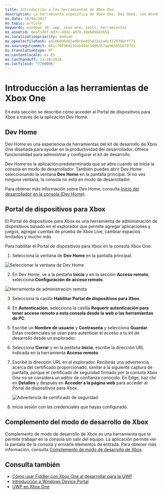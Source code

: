 ```yaml
---
title: Introducción a las herramientas de Xbox One
description: La herramienta específica de Xbox One, Dev Home, con Windows Device Portal.
ms.date: 10/04/2017
ms.topic: article
keywords: windows 10, uwp, xbox one, tools, herramientas
ms.assetid: 6eaf376f-0d7c-49de-ad78-38e689b43658
ms.localizationpriority: medium
ms.openlocfilehash: ed106095d83ed0c6e055d22a1a0cf229380cff71
ms.sourcegitcommit: 681c70f964210ab49ac5d06357ae96505bb78741
ms.translationtype: MT
ms.contentlocale: es-ES
ms.lasthandoff: 11/26/2018
ms.locfileid: "7709096"
---
```

# <a name="introduction-to-xbox-one-tools"></a>Introducción a las herramientas de Xbox One

En esta sección se describe cómo acceder al Portal de dispositivos para Xbox a través de la aplicación Dev Home.

## <a name="dev-home"></a>Dev Home

Dev Home es una experiencia de herramientas del kit de desarrollo de Xbox One diseñada para ayudar en la productividad del desarrollador. Ofrece funcionalidad para administrar y configurar el kit de desarrollo.

Dev Home es la aplicación predeterminada que se abre cuando se inicia la consola en modo de desarrollador. También puedes abrir Dev Home seleccionando la ventana **Dev Home** en la pantalla principal. Si no ves ninguna ventana, la consola no está en modo de desarrollador.

Para obtener más información sobre Dev Home, consulta [Inicio del desarrollador en la consola (Dev Home)](dev-home.md).

## <a name="xbox-device-portal"></a>Portal de dispositivos para Xbox
El Portal de dispositivos para Xbox es una herramienta de administración de dispositivos basado en el explorador que permite agregar aplicaciones y juegos, agregar cuentas de prueba de Xbox Live, cambiar espacios limitados y mucho más.

Para habilitar el Portal de dispositivos para Xbox en la consola Xbox One:

1. Selecciona la ventana de **Dev Home** en la pantalla principal.

  ![Seleccionar la ventana de Dev Home](images/introduction-to-xbox-one-tools-1.png)

2. En Dev Home, ve a la pestaña **Inicio** y en la sección **Acceso remoto**, selecciona **Configuración de acceso remoto**.

  ![Herramienta de administración remota](images/introduction-to-xbox-one-tools-2.png)

3. Selecciona la casilla **Habilitar Portal de dispositivos para Xbox**.

4. En **Autenticación**, selecciona la casilla **Requerir autenticación para tener acceso remoto a esta consola desde la web o las herramientas de PC**.

5. Escribe un **Nombre de usuario** y __Contraseña__ y selecciona **Guardar**. Estas credenciales se usan para autenticar el acceso a tu kit de desarrollo desde un explorador.

6. Selecciona **Cerrar** y en la pestaña **Inicio**, escribe la dirección URL indicada en la herramienta **Acceso remoto**.

7. Escribe la dirección URL en el explorador. Recibirás una advertencia acerca del certificado proporcionado, similar a la siguiente captura de pantalla, porque el certificado de seguridad firmado por la consola Xbox One no se considera un editor de confianza conocido. En Edge, haz clic en **Detalles** y después en **Acceder a la página web** para acceder al Portal de dispositivos para Xbox.

    ![Advertencia de certificado de seguridad](images/introduction-to-xbox-one-tools-3.png)

8. Inicia sesión con las credenciales que hayas configurado.

## <a name="xbox-dev-mode-companion"></a>Complemento del modo de desarrollo de Xbox
Complemento de modo de desarrollo de Xbox es una herramienta que te permite trabajar en la consola sin salir del equipo. La aplicación permite ver la pantalla de la consola y enviarle elementos de entrada. Para obtener más información, consulta [Complemento de modo de desarrollo de Xbox](xbox-dev-mode-companion.md).

## <a name="see-also"></a>Consulta también
- [Cómo usar Fiddler con Xbox One al desarrollar para la UWP](uwp-fiddler.md)
- [Introducción a Windows Device Portal](../debug-test-perf/device-portal.md)
- [UWP en Xbox One](index.md)